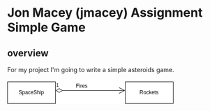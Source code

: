 # Jon Macey (jmacey) Assignment Simple Game

## overview

For my project I'm going to write a simple asteroids game.

![image missing](images/ClassDiagram.png)
